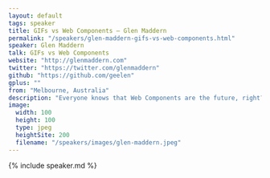 ```yaml
---
layout: default
tags: speaker
title: GIFs vs Web Components – Glen Maddern
permalink: "/speakers/glen-maddern-gifs-vs-web-components.html"
speaker: Glen Maddern
talk: GIFs vs Web Components
website: "http://glenmaddern.com"
twitter: "https://twitter.com/glenmaddern"
github: "https://github.com/geelen"
gplus: ""
from: "Melbourne, Australia"
description: "Everyone knows that Web Components are the future, right? Or maybe you think that a well-written Angular directive has everything you need. Or, perhaps, you think that there's no such thing as a well-written Angular directive and so you'll stick with your Ember components thank-you-very-much. Then again, once your brain is thinking in React, why would you use anything else?\n\nThis talk is about the reality of component-based web development, told through the frivolous pursuit of a more awesome IMG tag for animated GIFs. It's a not-so-serious window into a terribly important debate about better encapsulation, reuse, and happiness in our front-end lives.\n\nWe'll talk about:\n\n- The surprisingly complicated logic involved breaking apart and manipulating GIFs\n- Our ideal Component and how it beautifully hides this complexity\n- The different goals, abstractions and constraints of Polymer, Angular, Ember and React\n- The challenges involved in trying to write a component compatible with all of them\n- What the future of developing reusable components might look like\n\nGIFs have been a part of the Web since the very beginning, and epitomise the beauty of a simple interface for a powerful, flexible component. What better test for the imminent future of the web than to see how it tackles its past?"
image: 
  width: 100
  height: 100
  type: jpeg
  heightSite: 200
  filename: "/speakers/images/glen-maddern.jpeg"
---
```


{% include speaker.md %}
